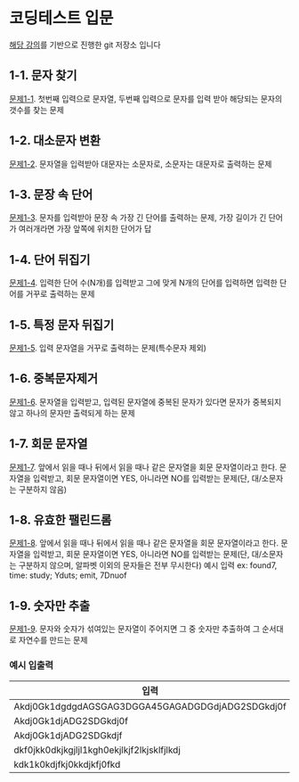 # 코딩테스트 입문
[해당 강의](https://www.inflearn.com/course/%EC%9E%90%EB%B0%94-%EC%95%8C%EA%B3%A0%EB%A6%AC%EC%A6%98-%EB%AC%B8%EC%A0%9C%ED%92%80%EC%9D%B4-%EC%BD%94%ED%85%8C%EB%8C%80%EB%B9%84)를 기반으로 진행한 git 저장소 입니다

## 1-1. 문자 찾기
[문제1-1](/src/problem1/Problem1_1.java). 첫번째 입력으로 문자열, 두번째 입력으로 문자를 입력 받아 해당되는 문자의 갯수를 찾는 문제



## 1-2. 대소문자 변환
[문제1-2](/src/problem1/Problem1_2.java). 문자열을 입력받아 대문자는 소문자로, 소문자는 대문자로 출력하는 문제


## 1-3. 문장 속 단어
[문제1-3](/src/problem1/Problem1_3.java). 문자를 입력받아 문장 속 가장 긴 단어를 출력하는 문제, 가장 길이가 긴 단어가 여러개라면 가장 앞쪽에 위치한 단어가 답



## 1-4. 단어 뒤집기
[문제1-4](/src/problem1/Problem1_4.java). 입력한 단어 수(N개)를 입력받고 그에 맞게 N개의 단어를 입력하면 입력한 단어를 거꾸로 출력하는 문제

## 1-5. 특정 문자 뒤집기
[문제1-5](/src/problem1/Problem1_5.java). 입력 문자열을 거꾸로 출력하는 문제(특수문자 제외)

## 1-6. 중복문자제거
[문제1-6](/src/problem1/Problem1_6.java). 문자열을 입력받고, 입력된 문자열에 중복된 문자가 있다면 문자가 중복되지 않고 하나의 문자만 출력되게 하는 문제

## 1-7. 회문 문자열
[문제1-7](/src/problem1/Problem1_7.java). 앞에서 읽을 때나 뒤에서 읽을 때나 같은 문자열을 회문 문자열이라고 한다. 문자열을 입력받고, 회문 문자열이면 YES, 아니라면 NO를 입력받는 문제(단, 대/소문자는 구분하지 않음)

## 1-8. 유효한 팰린드롬
[문제1-8](/src/problem1/Problem1_8.java). 앞에서 읽을 때나 뒤에서 읽을 때나 같은 문자열을 회문 문자열이라고 한다. 문자열을 입력받고, 회문 문자열이면 YES, 아니라면 NO를 입력받는 문제(단, 대/소문자는 구분하지 않으며, 알파벳 이외의 문자들은 전부 무시한다)
예시 입력 ex: found7, time: study; Yduts; emit, 7Dnuof

## 1-9. 숫자만 추출
[문제1-9](/src/problem1/Problem1_9.java). 문자와 숫자가 섞여있는 문자열이 주어지면 그 중 숫자만 추출하여 그 순서대로 자연수를 만드는 문제

### 예시 입출력

| 입력 | 출력 |
|------|------|
| Akdj0Gk1dgdgdAGSGAG3DGGA45GAGADGDGdjADG2SDGkdj0f | 134520 |
| Akdj0Gk1djADG2SDGkdj0f | 120 |
| Akdj0Gk1djADG2SDGkdjf | 12 |
| dkf0jkk0dkjkgjljl1kgh0ekjlkjf2lkjsklfjlkdj | 102 |
| kdk1k0kdjfkj0kkdjkfj0fkd | 1000 |




